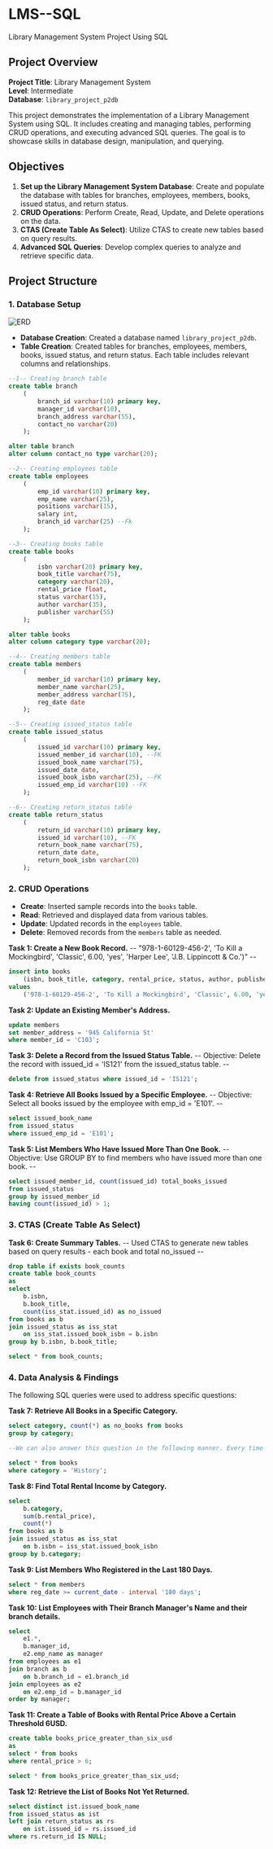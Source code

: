 # LMS--SQL
Library Management System Project Using SQL
## Project Overview

**Project Title**: Library Management System  
**Level**: Intermediate  
**Database**: `library_project_p2db`

This project demonstrates the implementation of a Library Management System using SQL. It includes creating and managing tables, performing CRUD operations, and executing advanced SQL queries. The goal is to showcase skills in database design, manipulation, and querying.

## Objectives

1. **Set up the Library Management System Database**: Create and populate the database with tables for branches, employees, members, books, issued status, and return status.
2. **CRUD Operations**: Perform Create, Read, Update, and Delete operations on the data.
3. **CTAS (Create Table As Select)**: Utilize CTAS to create new tables based on query results.
4. **Advanced SQL Queries**: Develop complex queries to analyze and retrieve specific data.

## Project Structure

### 1. Database Setup
![ERD](https://github.com/maedeh-dqn/LMS--SQL/blob/main/library_ERD.png)

- **Database Creation**: Created a database named `library_project_p2db`.
- **Table Creation**: Created tables for branches, employees, members, books, issued status, and return status. Each table includes relevant columns and relationships.

```sql
--1-- Creating branch table
create table branch 
	(
		branch_id varchar(10) primary key,
		manager_id varchar(10),	
		branch_address varchar(55),	
		contact_no varchar(20)
	);

alter table branch
alter column contact_no type varchar(20);

--2-- Creating employees table
create table employees 
	(
		emp_id varchar(10) primary key,
		emp_name varchar(25),
		positions varchar(15),
		salary int,
		branch_id varchar(25) --Fk
	);

--3-- Creating books table
create table books 
	(	
		isbn varchar(20) primary key,
		book_title varchar(75),	
		category varchar(20),
		rental_price float,
		status varchar(15),
		author varchar(35),
		publisher varchar(55)
	);

alter table books
alter column category type varchar(20);

--4-- Creating members table
create table members
	(
		member_id varchar(10) primary key,
		member_name varchar(25),
		member_address varchar(75),
		reg_date date
	);

--5-- Creating issued_status table
create table issued_status 
	(
		issued_id varchar(10) primary key,
		issued_member_id varchar(10), --FK
		issued_book_name varchar(75),
		issued_date date,
		issued_book_isbn varchar(25), --FK
		issued_emp_id varchar(10) --FK
	);

--6-- Creating return_status table
create table return_status 
	(
		return_id varchar(10) primary key,
		issued_id varchar(10), --FK
		return_book_name varchar(75),
		return_date date,
		return_book_isbn varchar(20)
	);

```

### 2. CRUD Operations

- **Create**: Inserted sample records into the `books` table.
- **Read**: Retrieved and displayed data from various tables.
- **Update**: Updated records in the `employees` table.
- **Delete**: Removed records from the `members` table as needed.

**Task 1: Create a New Book Record.**
-- "978-1-60129-456-2', 'To Kill a Mockingbird', 'Classic', 6.00, 'yes', 'Harper Lee', 'J.B. Lippincott & Co.')" --

```sql
insert into books 
	(isbn, book_title, category, rental_price, status, author, publisher)
values 
	('978-1-60129-456-2', 'To Kill a Mockingbird', 'Classic', 6.00, 'yes', 'Harper Lee', 'J.B. Lippincott & Co.');
```
**Task 2: Update an Existing Member's Address.**

```sql
update members
set member_address = '945 California St'
where member_id = 'C103';
```

**Task 3: Delete a Record from the Issued Status Table.**
-- Objective: Delete the record with issued_id = 'IS121' from the issued_status table. --

```sql
delete from issued_status where issued_id = 'IS121';
```

**Task 4: Retrieve All Books Issued by a Specific Employee.**
-- Objective: Select all books issued by the employee with emp_id = 'E101'. --

```sql
select issued_book_name 
from issued_status
where issued_emp_id = 'E101';
```

**Task 5: List Members Who Have Issued More Than One Book.**
-- Objective: Use GROUP BY to find members who have issued more than one book. --

```sql
select issued_member_id, count(issued_id) total_books_issued
from issued_status
group by issued_member_id
having count(issued_id) > 1;
```

### 3. CTAS (Create Table As Select)

**Task 6: Create Summary Tables.**
-- Used CTAS to generate new tables based on query results - each book and total no_issued --

```sql
drop table if exists book_counts
create table book_counts
as
select 
	b.isbn, 
	b.book_title, 
	count(iss_stat.issued_id) as no_issued
from books as b
join issued_status as iss_stat
	on iss_stat.issued_book_isbn = b.isbn
group by b.isbn, b.book_title;

select * from book_counts;
```

### 4. Data Analysis & Findings

The following SQL queries were used to address specific questions:

**Task 7: Retrieve All Books in a Specific Category.**

```sql
select category, count(*) as no_books from books
group by category;

--We can also answer this question in the following manner. Every time we want to retrive a specific category, we just change the where clause. --

select * from books
where category = 'History';
```

**Task 8: Find Total Rental Income by Category.**

```sql
select 
	b.category, 
	sum(b.rental_price), 
	count(*)
from books as b
join issued_status as iss_stat
	on b.isbn = iss_stat.issued_book_isbn
group by b.category;
```

**Task 9: List Members Who Registered in the Last 180 Days.**

```sql
select * from members
where reg_date >= current_date - interval '180 days';
```

**Task 10: List Employees with Their Branch Manager's Name and their branch details.**

```sql
select 
	e1.*,
	b.manager_id, 
	e2.emp_name as manager 
from employees as e1
join branch as b
	on b.branch_id = e1.branch_id
join employees as e2
	on e2.emp_id = b.manager_id
order by manager;
```

**Task 11: Create a Table of Books with Rental Price Above a Certain Threshold 6USD.**

```sql
create table books_price_greater_than_six_usd 
as
select * from books
where rental_price > 6;

select * from books_price_greater_than_six_usd;
```

**Task 12: Retrieve the List of Books Not Yet Returned.**

```sql
select distinct ist.issued_book_name 
from issued_status as ist
left join return_status as rs
	on ist.issued_id = rs.issued_id
where rs.return_id IS NULL;
```

